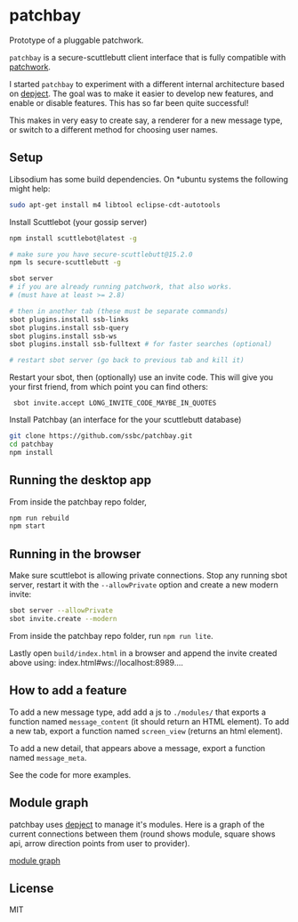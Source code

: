 # patchbay

Prototype of a pluggable patchwork.

`patchbay` is a secure-scuttlebutt client interface that is fully compatible with [patchwork](https://github.com/ssbc/patchwork).

I started `patchbay` to experiment with a different internal architecture based on [depject](https://github.com/dominictarr/depject). The goal was to make it easier to develop new features, and enable or disable features. This has so far been quite successful!

This makes in very easy to create say, a renderer for a new message type, or switch to a different method for choosing user names.


## Setup

Libsodium has some build dependencies. On *ubuntu systems the following might help:

```sh
sudo apt-get install m4 libtool eclipse-cdt-autotools
```

Install Scuttlebot (your gossip server)

```sh
npm install scuttlebot@latest -g

# make sure you have secure-scuttlebutt@15.2.0
npm ls secure-scuttlebutt -g

sbot server
# if you are already running patchwork, that also works.
# (must have at least >= 2.8)

# then in another tab (these must be separate commands)
sbot plugins.install ssb-links
sbot plugins.install ssb-query
sbot plugins.install ssb-ws
sbot plugins.install ssb-fulltext # for faster searches (optional)

# restart sbot server (go back to previous tab and kill it)
```

Restart your sbot, then (optionally) use an invite code. This will give you your first friend, from which point you can find others:
```
 sbot invite.accept LONG_INVITE_CODE_MAYBE_IN_QUOTES
```

Install Patchbay (an interface for the your scuttlebutt database)

```sh
git clone https://github.com/ssbc/patchbay.git
cd patchbay
npm install
```


## Running the desktop app

From inside the patchbay repo folder, 

```sh
npm run rebuild
npm start
```


## Running in the browser

Make sure scuttlebot is allowing private connections. Stop any running sbot server, restart it with the `--allowPrivate` option and create a new modern invite:

```sh
sbot server --allowPrivate
sbot invite.create --modern
```

From inside the patchbay repo folder, run `npm run lite`.

Lastly open `build/index.html` in a browser and append the invite
created above using: index.html#ws://localhost:8989....


## How to add a feature

To add a new message type, add add a js to `./modules/` that exports a function named `message_content` (it should return an HTML element). To add a new tab, export a function named `screen_view` (returns an html element).

To add a new detail, that appears above a message, export a function named `message_meta`.

See the code for more examples.


## Module graph

patchbay uses [depject](http://github.com/dominictarr/depject) to manage it's modules. Here is a graph of the current connections between them (round shows module, square shows api, arrow direction points from user to provider).

[module graph](./graph.svg)


## License

MIT

